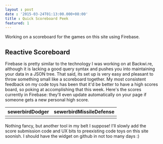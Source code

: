```yaml
---
layout : post
date : '2015-03-24T01:13:00.000+08:00'
title : Quick Scoreboard Peek
featured: 1
---
```


Working on a scoreboard for the games on this site using Firebase. 

## Reactive Scoreboard

Firebase is pretty similar to the technology I was working on at Backwi.re, although it is lacking a good query syntax and pushes you into maintaining your data in a JSON tree. That said, its set up is very easy and pleasant to throw something small like a scoreboard together. My most consistent feedback on my code toys has been that it'd be better to have a high scores board, so poking at accomplishing that this week. Here's the scores currently in Firebase: they'll even update automatically on your page if someone gets a new personal high score.

<table class="table-bordered">
	<thead>
		<tr>
			<th>sewerbirdDodger</th>
			<th>sewerbirdMissileDefense</th>
		</tr>
	</thead>
	<tbody>
		<tr>
			<td id="scrDodger">
			</td>
			<td id="scrMissile">
			</td>
		</tr>
	</tbody>
</table>

Nothing fancy, but another tool in my belt I suppose! I'll slowly add the score submission code and UX bits to preexisting code toys on this site soonish. I should have the widget on github in not too many days :)

<script src="https://cdn.firebase.com/js/client/2.2.3/firebase.js"></script>
<script type='text/javascript' src="/scripts/dodger/lib/lodash.js"></script>
<script>
function getScores(db_game_ref, callback)
{
	db_game_ref.orderByChild("score").on("value", function(snapshot){
		var results = snapshot.val()
		callback(results)
	})
}
function submitScore(db_game_ref, username, score)
{
	var tgt = db_game_ref.child("/"+username)
	tgt.once("value",function(data){
		var results = data.val()
		if(results && results.score < score)
			tgt.update({score:score})
	})
}
function displayScore(results,divid){
	var div = document.getElementById(divid)
	while(div.firstChild)
		div.removeChild(div.firstChild)
	var table = document.createElement("table")
	var tbody = document.createElement("tbody")
	_.each(results, function(data, user){
		var tr = document.createElement("tr")
		var tdUsr = document.createElement("td")
		var tdScr = document.createElement("td")
		var usr = document.createTextNode(user)
		var scr = document.createTextNode(Math.floor(data.score))
		tdUsr.appendChild(usr)
		tdScr.appendChild(scr)
		tr.appendChild(tdUsr)
		tr.appendChild(tdScr)
		tbody.appendChild(tr)
	})
	table.appendChild(tbody)
	div.appendChild(table)
}
getScores(new Firebase("https://sewerbird-high-score.firebaseio.com/Dodger"),function(res){displayScore(res,"scrDodger")})
getScores(new Firebase("https://sewerbird-high-score.firebaseio.com/Missile Defense"),function(res){displayScore(res,"scrMissile")})

</script>